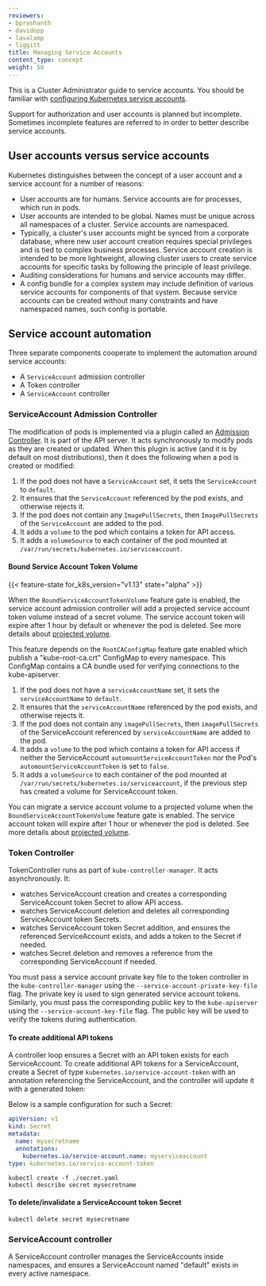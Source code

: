 ```yaml
---
reviewers:
- bprashanth
- davidopp
- lavalamp
- liggitt
title: Managing Service Accounts
content_type: concept
weight: 50
---
```


<!-- overview -->
This is a Cluster Administrator guide to service accounts. You should be familiar with
[configuring Kubernetes service accounts](/docs/tasks/configure-pod-container/configure-service-account/).

Support for authorization and user accounts is planned but incomplete.  Sometimes
incomplete features are referred to in order to better describe service accounts.


<!-- body -->
## User accounts versus service accounts

Kubernetes distinguishes between the concept of a user account and a service account
for a number of reasons:

- User accounts are for humans. Service accounts are for processes, which run
  in pods.
- User accounts are intended to be global. Names must be unique across all
  namespaces of a cluster. Service accounts are namespaced.
- Typically, a cluster's user accounts might be synced from a corporate
  database, where new user account creation requires special privileges and is
  tied to complex business processes. Service account creation is intended to be
  more lightweight, allowing cluster users to create service accounts for
  specific tasks by following the principle of least privilege.
- Auditing considerations for humans and service accounts may differ.
- A config bundle for a complex system may include definition of various service
  accounts for components of that system. Because service accounts can be created
  without many constraints and have namespaced names, such config is portable.

## Service account automation

Three separate components cooperate to implement the automation around service accounts:

- A `ServiceAccount` admission controller
- A Token controller
- A `ServiceAccount` controller

### ServiceAccount Admission Controller

The modification of pods is implemented via a plugin
called an [Admission Controller](/docs/reference/access-authn-authz/admission-controllers/).
It is part of the API server.
It acts synchronously to modify pods as they are created or updated. When this plugin is active
(and it is by default on most distributions), then it does the following when a pod is created or modified:

  1. If the pod does not have a `ServiceAccount` set, it sets the `ServiceAccount` to `default`.
  1. It ensures that the `ServiceAccount` referenced by the pod exists, and otherwise rejects it.
  1. If the pod does not contain any `ImagePullSecrets`, then `ImagePullSecrets` of the `ServiceAccount` are added to the pod.
  1. It adds a `volume` to the pod which contains a token for API access.
  1. It adds a `volumeSource` to each container of the pod mounted at `/var/run/secrets/kubernetes.io/serviceaccount`.

#### Bound Service Account Token Volume
{{< feature-state for_k8s_version="v1.13" state="alpha" >}}

When the `BoundServiceAccountTokenVolume` feature gate is enabled, the service account admission controller will
add a projected service account token volume instead of a secret volume. The service account token will expire after 1 hour by default or whenever the pod is deleted. See more details about [projected volume](/docs/tasks/configure-pod-container/configure-projected-volume-storage/).

This feature depends on the `RootCAConfigMap` feature gate enabled which publish a "kube-root-ca.crt" ConfigMap to every namespace. This ConfigMap contains a CA bundle used for verifying connections to the kube-apiserver.
1. If the pod does not have a `serviceAccountName` set, it sets the
   `serviceAccountName` to `default`.
1. It ensures that the `serviceAccountName` referenced by the pod exists, and
   otherwise rejects it.
1. If the pod does not contain any `imagePullSecrets`, then `imagePullSecrets`
   of the ServiceAccount referenced by `serviceAccountName` are added to the pod.
1. It adds a `volume` to the pod which contains a token for API access
   if neither the ServiceAccount `automountServiceAccountToken` nor the Pod's
   `automountServiceAccountToken` is set to `false`.
1. It adds a `volumeSource` to each container of the pod mounted at
   `/var/run/secrets/kubernetes.io/serviceaccount`, if the previous step has
   created a volume for ServiceAccount token.

You can migrate a service account volume to a projected volume when
the `BoundServiceAccountTokenVolume` feature gate is enabled.
The service account token will expire after 1 hour or whenever the pod is deleted. See
more details about
[projected volume](/docs/tasks/configure-pod-container/configure-projected-volume-storage/).

### Token Controller

TokenController runs as part of `kube-controller-manager`. It acts asynchronously. It:

- watches ServiceAccount creation and creates a corresponding
  ServiceAccount token Secret to allow API access.
- watches ServiceAccount deletion and deletes all corresponding ServiceAccount
  token Secrets.
- watches ServiceAccount token Secret addition, and ensures the referenced
  ServiceAccount exists, and adds a token to the Secret if needed.
- watches Secret deletion and removes a reference from the corresponding
  ServiceAccount if needed.

You must pass a service account private key file to the token controller in
the `kube-controller-manager` using the `--service-account-private-key-file`
flag. The private key is used to sign generated service account tokens.
Similarly, you must pass the corresponding public key to the `kube-apiserver`
using the `--service-account-key-file` flag. The public key will be used to
verify the tokens during authentication.

#### To create additional API tokens

A controller loop ensures a Secret with an API token exists for each
ServiceAccount. To create additional API tokens for a ServiceAccount, create a
Secret of type `kubernetes.io/service-account-token` with an annotation
referencing the ServiceAccount, and the controller will update it with a
generated token:

Below is a sample configuration for such a Secret:

```yaml
apiVersion: v1
kind: Secret
metadata:
  name: mysecretname
  annotations:
    kubernetes.io/service-account.name: myserviceaccount
type: kubernetes.io/service-account-token
```

```shell
kubectl create -f ./secret.yaml
kubectl describe secret mysecretname
```

#### To delete/invalidate a ServiceAccount token Secret

```shell
kubectl delete secret mysecretname
```

### ServiceAccount controller

A ServiceAccount controller manages the ServiceAccounts inside namespaces, and
ensures a ServiceAccount named "default" exists in every active namespace.

